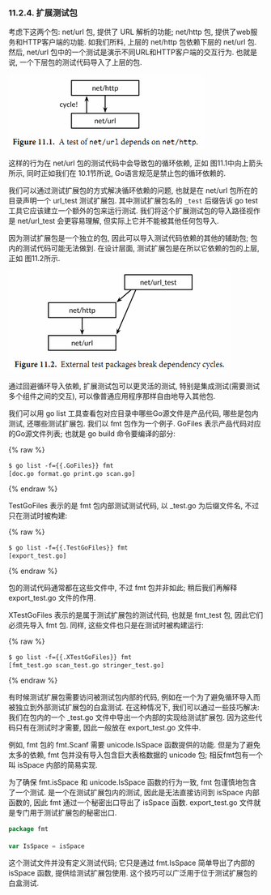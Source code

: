 ### 11.2.4. 扩展测试包

考虑下这两个包: net/url 包, 提供了 URL 解析的功能; net/http 包, 提供了web服务和HTTP客户端的功能. 如我们所料, 上层的 net/http 包依赖下层的 net/url 包. 然后, net/url 包中的一个测试是演示不同URL和HTTP客户端的交互行为. 也就是说, 一个下层包的测试代码导入了上层的包.

![](../images/ch11-01.png)

这样的行为在 net/url 包的测试代码中会导致包的循环依赖, 正如 图11.1中向上箭头所示, 同时正如我们在 10.1节所说, Go语言规范是禁止包的循环依赖的.

我们可以通过测试扩展包的方式解决循环依赖的问题, 也就是在 net/url 包所在的目录声明一个 url_test 测试扩展包. 其中测试扩展包名的 `_test` 后缀告诉 go test 工具它应该建立一个额外的包来运行测试. 我们将这个扩展测试包的导入路径视作是 net/url_test 会更容易理解, 但实际上它并不能被其他任何包导入.

因为测试扩展包是一个独立的包, 因此可以导入测试代码依赖的其他的辅助包; 包内的测试代码可能无法做到. 在设计层面, 测试扩展包是在所以它依赖的包的上层, 正如 图11.2所示.

![](../images/ch11-02.png)

通过回避循环导入依赖, 扩展测试包可以更灵活的测试, 特别是集成测试(需要测试多个组件之间的交互), 可以像普通应用程序那样自由地导入其他包.

我们可以用 go list 工具查看包对应目录中哪些Go源文件是产品代码, 哪些是包内测试, 还哪些测试扩展包. 我们以 fmt 包作为一个例子. GoFiles 表示产品代码对应的Go源文件列表; 也就是 go build 命令要编译的部分:

{% raw %}

```
$ go list -f={{.GoFiles}} fmt
[doc.go format.go print.go scan.go]
```

{% endraw %}

TestGoFiles 表示的是 fmt 包内部测试测试代码, 以 _test.go 为后缀文件名, 不过只在测试时被构建:

{% raw %}

```
$ go list -f={{.TestGoFiles}} fmt
[export_test.go]
```

{% endraw %}

包的测试代码通常都在这些文件中, 不过 fmt 包并非如此; 稍后我们再解释 export_test.go 文件的作用.

XTestGoFiles 表示的是属于测试扩展包的测试代码, 也就是 fmt_test 包, 因此它们必须先导入 fmt 包. 同样, 这些文件也只是在测试时被构建运行:


{% raw %}

```
$ go list -f={{.XTestGoFiles}} fmt
[fmt_test.go scan_test.go stringer_test.go]
```

{% endraw %}

有时候测试扩展包需要访问被测试包内部的代码, 例如在一个为了避免循环导入而被独立到外部测试扩展包的白盒测试. 在这种情况下, 我们可以通过一些技巧解决: 我们在包内的一个 _test.go 文件中导出一个内部的实现给测试扩展包. 因为这些代码只有在测试时才需要, 因此一般放在 export_test.go 文件中.

例如, fmt 包的 fmt.Scanf 需要 unicode.IsSpace 函数提供的功能. 但是为了避免太多的依赖, fmt 包并没有导入包含巨大表格数据的 unicode 包; 相反fmt包有一个叫 isSpace 内部的简易实现.

为了确保 fmt.isSpace 和 unicode.IsSpace 函数的行为一致, fmt 包谨慎地包含了一个测试. 是一个在测试扩展包内的测试, 因此是无法直接访问到 isSpace 内部函数的, 因此 fmt 通过一个秘密出口导出了 isSpace 函数. export_test.go 文件就是专门用于测试扩展包的秘密出口.

```Go
package fmt

var IsSpace = isSpace
```

这个测试文件并没有定义测试代码; 它只是通过 fmt.IsSpace 简单导出了内部的 isSpace 函数, 提供给测试扩展包使用. 这个技巧可以广泛用于位于测试扩展包的白盒测试.

